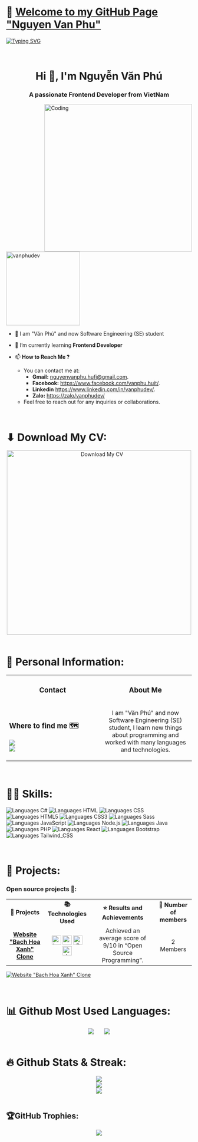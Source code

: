 # 👋 [Welcome to my GitHub Page "Nguyen Van Phu"](https://github.com/VanPhuDev)
[![Typing SVG](https://readme-typing-svg.herokuapp.com?font=Fira+Code&size=200&duration=1000&pause=1000&color=F718D4&center=true&vCenter=true&random=false&width=3000&height=290&lines=Welcome+to+My+Github+Page;Hi+There+!;I'm+V%C4%83n+Ph%C3%BA+Dev)](https://git.io/typing-svg)

<br/>

<h1 align="center">Hi 👋, I'm Nguyễn Văn Phú</h1>
<h3 align="center">A passionate Frontend Developer from VietNam</h3>
<img align="right" alt="Coding" width="400" src="https://raw.githubusercontent.com/vanphudev/vanphudev/main/about me.gif">

<p align="left"> <img width="200px" src="https://komarev.com/ghpvc/?username=vanphudev&color=green&style=plastic" alt="vanphudev" /> </p>

- 🔭 I am "Văn Phú" and now Software Engineering (SE) student
  
- 🌱 I’m currently learning **Frontend Developer**

- 📫 **How to Reach Me ?**

  -  You can contact me at:
      -  **Gmail:** nguyenvanphu.hufi@gmail.com.
      -  **Facebook:** https://www.facebook.com/vanphu.huit/.
      -  **Linkedin** https://www.linkedin.com/in/vanphudev/.
      -  **Zalo:** [https://zalo/vanphudev/](https://s.net.vn/a0ay)
  -  Feel free to reach out for any inquiries or collaborations.


<br/>

# ⬇ Download My CV:
<div align="center">
  <a href="https://github.com/VanPhuDev">
     <img width="500px" src="https://img.shields.io/badge/Click here to Download CV INTERNSHIP-1DB954?style=flat-square&logoColor=white&color=blue" alt="Download My CV" title="Download My CV">
  </a>
</div>

<br/>

# 🔭 Personal Information: 
<table width="100%">
  <tr align="center">
    <td width="50%">
      <h3>Contact</h3>
    </td>
    <td width="50%">
      <h3>About Me</h3>
    </td>
  </tr>
  <tr>
    <td width="50%">
      <h3>Where to find me 🗺️</h3>
           <a width="100%" href="mailto:nguyenvanphu.hufi@gmail.com" target="_blank">
          <img src="https://img.shields.io/badge/Gmail-D14836?style=for-the-badge&logo=gmail&logoColor=white" />
      </a>
        <br/>
      <a width="100%" height="auto" href="https://www.facebook.com/vanphu.huit" target="_blank">
          <img src="https://img.shields.io/badge/Facebook-1877F2?style=for-the-badge&logo=facebook&logoColor=white" />
     </a>
    </td>
    <td width="50%">
      <p align="center">
        I am "Văn Phú" and now Software Engineering (SE) student, I learn new things about programming and worked with many languages and technologies.
      </p>
    </td>
  </tr>
</table>


<br/>

# 👨‍💻 Skills:
![Languages C#](https://img.shields.io/badge/C%23-239120?style=for-the-badge&logo=c-sharp&logoColor=white)
![Languages HTML](https://img.shields.io/badge/HTML-239120?style=for-the-badge&logo=html5&logoColor=white)
![Languages CSS](https://img.shields.io/badge/CSS-239120?&style=for-the-badge&logo=css3&logoColor=white)
![Languages HTML5](https://img.shields.io/badge/HTML5-E34F26?style=for-the-badge&logo=html5&logoColor=white)
![Languages CSS3](https://img.shields.io/badge/CSS3-1572B6?style=for-the-badge&logo=css3&logoColor=white)
![Languages Sass](https://img.shields.io/badge/Sass-CC6699?style=for-the-badge&logo=sass&logoColor=white)
![Languages JavaScript](https://img.shields.io/badge/JavaScript-F7DF1E?style=for-the-badge&logo=javascript&logoColor=black)
![Languages Node.js](https://img.shields.io/badge/Node.js-43853D?style=for-the-badge&logo=node.js&logoColor=white)
![Languages Java](https://img.shields.io/badge/Java-ED8B00?style=for-the-badge&logo=openjdk&logoColor=white)
![Languages PHP](https://img.shields.io/badge/PHP-777BB4?style=for-the-badge&logo=php&logoColor=white)
![Languages React](https://img.shields.io/badge/React-20232A?style=for-the-badge&logo=react&logoColor=61DAFB)
![Languages Bootstrap](https://img.shields.io/badge/Bootstrap-563D7C?style=for-the-badge&logo=bootstrap&logoColor=white)
![Languages Tailwind_CSS](https://img.shields.io/badge/Tailwind_CSS-38B2AC?style=for-the-badge&logo=tailwind-css&logoColor=white)

<br/>

# 🚀 Projects:
<h3>Open source projects 🌟:</h3>

<table align="center">
  <tr align="center">
    <td><b>🌟 Projects</b></td>
    <td><b>📚 Technologies Used</b></td>
    <td><b>⭐ Results and Achievements</b></td>
    <td><b>👤 Number of members</b></td>
  </tr>
  <tr align="center">
    <td><a href="https://github.com/vanphudev/website_bachhoaxanh_clone"><b>Website "Bach Hoa Xanh" Clone</b></a></td>
    <td>
      <span><img src="https://img.shields.io/badge/Laravel 11-282C34?logo=Laravel&logoColor=FF2D20" alt="Laravel logo" title="Laravel" height="25" /></span>
      <span><img src="https://img.shields.io/badge/MySQL-282C34?logo=mysql&logoColor=4479A1" alt="mysql logo" title="mysql" height="25" /></span>
      <span><img src="https://img.shields.io/badge/PHP-282C34?logo=php&logoColor=4479A1" alt="PHP logo" title="PHP" height="25" /></span>
      <span><img src="https://img.shields.io/badge/JavaScript-282C34?logo=javascript&logoColor=F7DF1E" alt="JavaScript logo" title="JavaScript" height="25" /></span>
    </td>
    <td>
        Achieved an average score of 9/10 in “Open Source Programming”.
    </td>
    <td>2 Members</td>
  </tr>
</table>

[![Website "Bach Hoa Xanh" Clone](https://github-readme-stats.vercel.app/api/pin/?username=vanphudev&repo=website_bachhoaxanh_clone)](https://github.com/vanphudev/website_bachhoaxanh_clone)

<br/>

# 📊 Github Most Used Languages:
<div align="center">
  <img src="https://github-readme-stats.vercel.app/api/top-langs/?username=vanphudev&layout=donut-vertical"/>
  &nbsp;
  &nbsp;
  &nbsp;
  <img src="https://github-readme-stats.vercel.app/api/top-langs/?username=vanphudev&layout=pie"/>
</div>

<br/>

# 🔥 Github Stats & Streak:
<div align="center">
  <img  src="https://github-readme-stats.vercel.app/api?username=vanphudev&theme=radical&hide_border=false&include_all_commits=false&count_private=false"/><br/>
  <img  src="https://github-readme-streak-stats.herokuapp.com/?user=vanphudev&theme=radical&hide_border=false"/><br/>
  <img  src="https://github-readme-stats.vercel.app/api/top-langs/?username=vanphudev&theme=radical&hide_border=false&include_all_commits=false&count_private=false&layout=compact"/>
</div>

<br/>

## 🏆GitHub Trophies:
<div align="center">
  <img  src="https://github-trophies.vercel.app/?username=vanphudev&theme=radical&no-frame=false&no-bg=false&margin-w=4"/>
</div>
